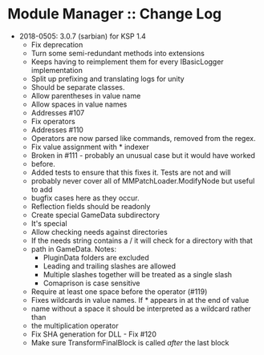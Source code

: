 # Module Manager :: Change Log

* 2018-0505: 3.0.7 (sarbian) for KSP 1.4
	+ Fix deprecation
	+ Turn some semi-redundant methods into extensions
	+ Keeps having to reimplement them for every IBasicLogger implementation
	+ Split up prefixing and translating logs for unity
	+ Should be separate classes.
	+ Allow parentheses in value name
	+ Allow spaces in value names
	+ Addresses #107
	+ Fix operators
	+ Addresses #110
	+ Operators are now parsed like commands, removed from the regex.
	+ Fix value assignment with * indexer
	+ Broken in #111 - probably an unusual case but it would have worked
	+ before.
	+ Added tests to ensure that this fixes it.  Tests are not and will
	+ probably never cover all of MMPatchLoader.ModifyNode but useful to add
	+ bugfix cases here as they occur.
	+ Reflection fields should be readonly
	+ Create special GameData subdirectory
	+ It's special
	+ Allow checking needs against directories
	+ If the needs string contains a / it will check for a directory with that
	+ path in GameData.  Notes:
		- PluginData folders are excluded
		- Leading and trailing slashes are allowed
		- Multiple slashes together will be treated as a single slash
		- Comaprison is case sensitive
	+ Require at least one space before the operator (#119)
	+ Fixes wildcards in value names.  If * appears in at the end of value
	+ name without a space it should be interpreted as a wildcard rather than
	+ the multiplication operator
	+ Fix SHA generation for DLL - Fix #120
	+ Make sure TransformFinalBlock is called *after* the last block

